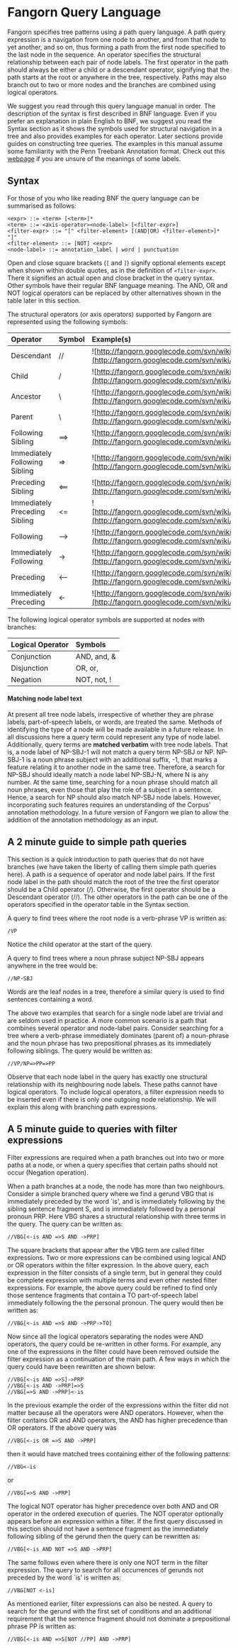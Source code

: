 # Fangorn Query Language #

Fangorn specifies tree patterns using a path query language. A path query expression is a navigation from one node to another, and from that node to yet another, and so on, thus forming a path from the first node specified to the last node in the sequence. An operator specifies the structural relationship between each pair of node labels. The first operator in the path should always be either a child or a descendant operator, signifying that the path starts at the root or anywhere in the tree, respectively. Paths may also branch out to two or more nodes and the branches are combined using logical operators.

We suggest you read through this query language manual in order. The description of the syntax is first described in BNF language. Even if you prefer an explanation in plain English to BNF, we suggest you read the Syntax section as it shows the symbols used for structural navigation in a tree and also provides examples for each operator. Later sections provide guides on constructing tree queries. The examples in this manual assume some familiarity with the Penn Treebank Annotation format. Check out this [webpage](http://bulba.sdsu.edu/jeanette/thesis/PennTags.html) if you are unsure of the meanings of some labels.

## Syntax ##

For those of you who like reading BNF the query language can be summarised as follows:

```
<expr> ::= <term> [<term>]*
<term> ::= <axis-operator><node-label> [<filter-expr>]
<filter-expr> ::= "[" <filter-element> [(AND|OR) <filter-element>]* "]"
<filter-element> ::= [NOT] <expr>
<node-label> ::= annotation_label | word | punctuation
```

Open and close square brackets (`[` and `]`) signify optional elements except when shown within double quotes, as in the definition of `<filter-expr>`. There it signifies an actual open and close bracket in the query syntax. Other symbols have their regular BNF language meaning. The AND, OR and NOT logical operators can be replaced by other alternatives shown in the table later in this section.

The structural operators (or axis operators) supported by Fangorn are represented using the following symbols:

| **Operator** | **Symbol** | **Example(s)** |
|:-------------|:-----------|:---------------|
| Descendant   | //         | ![http://fangorn.googlecode.com/svn/wiki/images/descendant.png](http://fangorn.googlecode.com/svn/wiki/images/descendant.png) |
| Child        | /          | ![http://fangorn.googlecode.com/svn/wiki/images/child.png](http://fangorn.googlecode.com/svn/wiki/images/child.png) |
| Ancestor     | \\         | ![http://fangorn.googlecode.com/svn/wiki/images/ancestor.png](http://fangorn.googlecode.com/svn/wiki/images/ancestor.png) |
| Parent       | \          | ![http://fangorn.googlecode.com/svn/wiki/images/parent.png](http://fangorn.googlecode.com/svn/wiki/images/parent.png) |
| Following Sibling | ==>        | ![http://fangorn.googlecode.com/svn/wiki/images/followingsibling.png](http://fangorn.googlecode.com/svn/wiki/images/followingsibling.png) |
| Immediately Following Sibling | =>         | ![http://fangorn.googlecode.com/svn/wiki/images/immediatefollowingsibling.png](http://fangorn.googlecode.com/svn/wiki/images/immediatefollowingsibling.png) |
| Preceding Sibling | <==        | ![http://fangorn.googlecode.com/svn/wiki/images/precedingsibling.png](http://fangorn.googlecode.com/svn/wiki/images/precedingsibling.png) |
| Immediately Preceding Sibling | <=         | ![http://fangorn.googlecode.com/svn/wiki/images/immediateprecedingsibling.png](http://fangorn.googlecode.com/svn/wiki/images/immediateprecedingsibling.png) |
| Following    | -->        | ![http://fangorn.googlecode.com/svn/wiki/images/following.png](http://fangorn.googlecode.com/svn/wiki/images/following.png) |
| Immediately Following | ->         | ![http://fangorn.googlecode.com/svn/wiki/images/immediatefollowing.png](http://fangorn.googlecode.com/svn/wiki/images/immediatefollowing.png) |
| Preceding    | <--        | ![http://fangorn.googlecode.com/svn/wiki/images/preceding.png](http://fangorn.googlecode.com/svn/wiki/images/preceding.png) |
| Immediately Preceding | <-         | ![http://fangorn.googlecode.com/svn/wiki/images/immediatepreceding.png](http://fangorn.googlecode.com/svn/wiki/images/immediatepreceding.png) |

The following logical operator symbols are supported at nodes with branches:

| **Logical Operator** | **Symbols** |
|:---------------------|:------------|
| Conjunction          | AND, and, & |
| Disjunction          | OR, or, |   |
| Negation             | NOT, not, ! |

#### Matching node label text ####

At present all tree node labels, irrespective of whether they are phrase labels, part-of-speech labels, or words, are treated the same. Methods of identifying the type of a node will be made available in a future release. In all discussions here a query term could represent any type of node label. Additionally, query terms are **matched verbatim** with tree node labels. That is, a node label of NP-SBJ-1 will not match a query term NP-SBJ or NP. NP-SBJ-1 is a noun phrase subject with an additional suffix, -1, that marks a feature relating it to another node in the same tree. Therefore, a search for NP-SBJ should ideally match a node label NP-SBJ-N, where N is any number. At the same time, searching for a noun phrase should match all noun phrases, even those that play the role of a subject in a sentence. Hence, a search for NP should also match NP-SBJ node labels. However, incorporating such features requires an understanding of the Corpus' annotation methodology. In a future version of Fangorn we plan to allow the addition of the annotation methodology as an input.

## A 2 minute guide to simple path queries ##

This section is a quick introduction to path queries that do not have branches (we have taken the liberty of calling them simple path queries here). A path is a sequence of operator and node label pairs. If the first node label in the path should match the root of the tree the first operator should be a Child operator (/). Otherwise, the first operator should be a Descendant operator (//). The other operators in the path can be one of the operators specified in the operator table in the Syntax section.

A query to find trees where the root node is a verb-phrase VP is written as:
```
/VP
```
Notice the child operator at the start of the query.

A query to find trees where a noun phrase subject NP-SBJ appears anywhere in the tree would be:
```
//NP-SBJ
```
Words are the leaf nodes in a tree, therefore a similar query is used to find sentences containing a word.

The above two examples that search for a single node label are trivial and are seldom used in practice. A more common scenario is a path that combines several operator and node-label pairs. Consider searching for a tree where a verb-phrase immediately dominates (parent of) a noun-phrase and the noun phrase has two prepositional phrases as its immediately following siblings. The query would be written as:
```
//VP/NP=>PP=>PP
```

Observe that each node label in the query has exactly one structural relationship with its neighbouring node labels. These paths cannot have logical operators. To include logical operators, a filter expression needs to be inserted even if there is only one outgoing node relationship. We will explain this along with branching path expressions.

## A 5 minute guide to queries with filter expressions ##

Filter expressions are required when a path branches out into two or more paths at a node, or when a query specifies that certain paths should not occur (Negation operation).

When a path branches at a node, the node has more than two neighbours. Consider a simple branched query where we find a gerund VBG that is immediately preceded by the word `is', and is immediately following by the sibling sentence fragment S, and is immediately followed by a personal pronoun PRP. Here VBG shares a structural relationship with three terms in the query. The query can be written as:
```
//VBG[<-is AND =>S AND ->PRP]
```

The square brackets that appear after the VBG term are called filter expressions. Two or more expressions can be combined using logical AND or OR operators within the filter expression. In the above query, each expression in the filter consists of a single term, but in general they could be complete expression with multiple terms and even other nested filter expressions. For example, the above query could be refined to find only those sentence fragments that contain a TO part-of-speech label immediately following the the personal pronoun. The query would then be written as:
```
//VBG[<-is AND =>S AND ->PRP->TO]
```

Now since all the logical operators separating the nodes were AND operators, the query could be re-written in other forms. For example, any one of the expressions in the filter could have been removed outside the filter expression as a continuation of the main path. A few ways in which the query could have been rewritten are shown below:
```
//VBG[<-is AND =>S]->PRP
//VBG[<-is AND ->PRP]=>S
//VBG[=>S AND ->PRP]<-is
```

In the previous example the order of the expressions within the filter did not matter because all the operators were AND operators. However, when the filter contains OR and AND operators, the AND has higher precedence than OR operators. If the above query was
```
//VBG[<-is OR =>S AND ->PRP]
```
then it would have matched trees containing either of the following patterns:
```
//VBG<-is
```
or
```
//VBG[=>S AND ->PRP]
```

The logical NOT operator has higher precedence over both AND and OR operator in the ordered execution of queries. The NOT operator optionally appears before an expression within a filter. If the first query discussed in this section should not have a sentence fragment as the immediately following sibling of the gerund then the query can be rewritten as:
```
//VBG[<-is AND NOT =>S AND ->PRP]
```
The same follows even where there is only one NOT term in the filter expression. The query to search for all occurrences of gerunds not preceded by the word `is' is written as:
```
//VBG[NOT <-is]
```

As mentioned earlier, filter expressions can also be nested. A query to search for the gerund with the first set of conditions and an additional requirement that the sentence fragment should not dominate a prepositional phrase PP is written as:
```
//VBG[<-is AND =>S[NOT //PP] AND ->PRP]
```